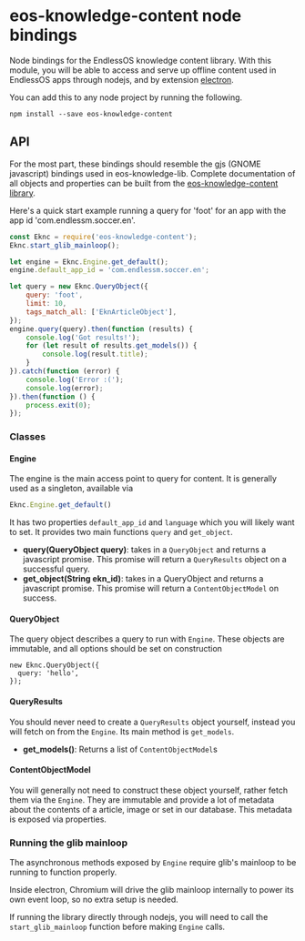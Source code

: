eos-knowledge-content node bindings
===================================

Node bindings for the EndlessOS knowledge content library. With this module, you
will be able to access and serve up offline content used in EndlessOS apps
through nodejs, and by extension [electron](https://electron.atom.io/).

You can add this to any node project by running the following.
```
npm install --save eos-knowledge-content
```

## API

For the most part, these bindings should resemble the gjs (GNOME javascript)
bindings used in eos-knowledge-lib. Complete documentation of all objects and
properties can be built from the
[eos-knowledge-content library](https://github.com/endlessm/eos-knowledge-lib/tree/master/ekncontent).

Here's a quick start example running a query for 'foot' for an app with
the app id 'com.endlessm.soccer.en'.

```js
const Eknc = require('eos-knowledge-content');
Eknc.start_glib_mainloop();

let engine = Eknc.Engine.get_default();
engine.default_app_id = 'com.endlessm.soccer.en';

let query = new Eknc.QueryObject({
    query: 'foot',
    limit: 10,
    tags_match_all: ['EknArticleObject'],
});
engine.query(query).then(function (results) {
    console.log('Got results!');
    for (let result of results.get_models()) {
        console.log(result.title);
    }
}).catch(function (error) {
    console.log('Error :(');
    console.log(error);
}).then(function () {
    process.exit(0);
});
```

### Classes

#### Engine
The engine is the main access point to query for content. It is generally used
as a singleton, available via
```js
Eknc.Engine.get_default()
```

It has two properties `default_app_id` and `language` which you will likely want
to set. It provides two main functions `query` and `get_object`.

 - **query(QueryObject query)**: takes in a `QueryObject` and returns a javascript
   promise. This promise will return a `QueryResults` object on a successful
   query.
 - **get_object(String ekn_id)**: takes in a QueryObject and returns a
   javascript promise. This promise will return a `ContentObjectModel` on success.

#### QueryObject
The query object describes a query to run with `Engine`. These objects are
immutable, and all options should be set on construction
```
new Eknc.QueryObject({
  query: 'hello',
});
```

#### QueryResults
You should never need to create a `QueryResults` object yourself, instead you
will fetch on from the `Engine`. Its main method is `get_models`.

 - **get_models()**: Returns a list of `ContentObjectModel`s

#### ContentObjectModel
You will generally not need to construct these object yourself, rather fetch
them via the `Engine`. They are immutable and provide a lot of metadata about
the contents of a article, image or set in our database. This metadata is
exposed via properties.


### Running the glib mainloop
The asynchronous methods exposed by `Engine` require glib's mainloop to be
running to function properly.

Inside electron, Chromium will drive the glib mainloop internally to power its
own event loop, so no extra setup is needed.

If running the library directly through nodejs, you will need to call the
`start_glib_mainloop` function before making `Engine` calls.
